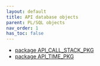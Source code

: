```yaml
---
layout: default
title: API database objects
parent: PL/SQL objects
nav_order: 1
has_toc: false
---
```

- [package API_CALL_STACK_PKG](R__09.PACKAGE_SPEC.API_CALL_STACK_PKG.html)
- [package API_TIME_PKG](R__09.PACKAGE_SPEC.API_TIME_PKG.html)

<!--
- [package API_LONGOPS_PKG](R__09.PACKAGE_SPEC.API_LONGOPS_PKG.html)
- [package API_PKG](R__09.PACKAGE_SPEC.API_PKG.html)
-->
